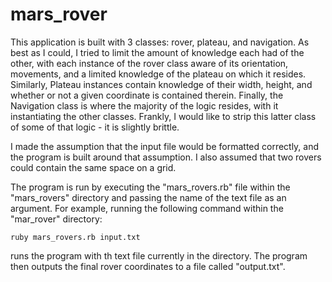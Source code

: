 mars_rover
==========

This application is built with 3 classes: rover, plateau, and navigation. As best as I could, I tried to limit the amount of knowledge each had of the other, with each instance of the rover class aware of its orientation, movements, and a limited knowledge of the plateau on which it resides. Similarly, Plateau instances contain knowledge of their width, height, and whether or not a given coordinate is contained therein. Finally, the Navigation class is where the majority of the logic resides, with it instantiating the other classes. Frankly, I would like to strip this latter class of some of that logic - it is slightly brittle. 

I made the assumption that the input file would be formatted correctly, and the program is built around that assumption. I also assumed that two rovers could contain the same space on a grid.

The program is run by executing the "mars_rovers.rb" file within the "mars_rovers" directory and passing the name of the text file as an argument. For example, running the following command within the "mar_rover" directory:

    ruby mars_rovers.rb input.txt

runs the program with th text file currently in the directory. The program then outputs the final rover coordinates to a file called "output.txt".